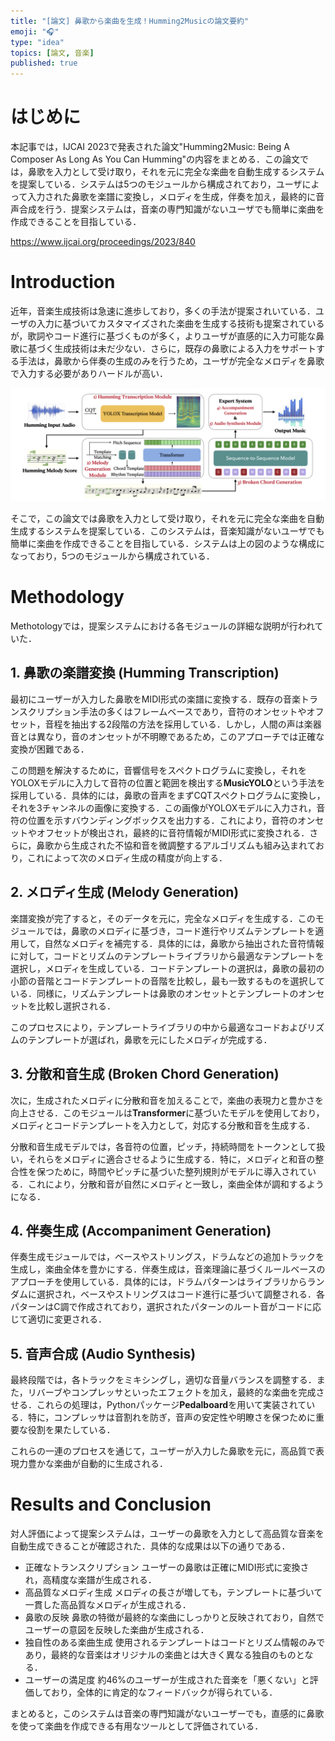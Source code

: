 ```yaml
---
title: "[論文] 鼻歌から楽曲を生成！Humming2Musicの論文要約"
emoji: "🎧"
type: "idea"
topics: [論文, 音楽]
published: true
---
```


# はじめに
本記事では，IJCAI 2023で発表された論文"Humming2Music: Being A Composer As Long As You Can Humming"の内容をまとめる．この論文では，鼻歌を入力として受け取り，それを元に完全な楽曲を自動生成するシステムを提案している．システムは5つのモジュールから構成されており，ユーザによって入力された鼻歌を楽譜に変換し，メロディを生成，伴奏を加え，最終的に音声合成を行う．提案システムは，音楽の専門知識がないユーザでも簡単に楽曲を作成できることを目指している．

https://www.ijcai.org/proceedings/2023/840

# Introduction
近年，音楽生成技術は急速に進歩しており，多くの手法が提案されいている．ユーザの入力に基づいてカスタマイズされた楽曲を生成する技術も提案されているが，歌詞やコード進行に基づくものが多く，よりユーザが直感的に入力可能な鼻歌に基づく生成技術は未だ少ない．さらに，既存の鼻歌による入力をサポートする手法は，鼻歌から伴奏の生成のみを行うため，ユーザが完全なメロディを鼻歌で入力する必要がありハードルが高い．

![全体構成](/images/20241001-humming2music/overview.png)

そこで，この論文では鼻歌を入力として受け取り，それを元に完全な楽曲を自動生成するシステムを提案している．このシステムは，音楽知識がないユーザでも簡単に楽曲を作成できることを目指している．システムは上の図のような構成になっており，5つのモジュールから構成されている．

# Methodology
Methotologyでは，提案システムにおける各モジュールの詳細な説明が行われていた．

## 1. 鼻歌の楽譜変換 (Humming Transcription)
最初にユーザーが入力した鼻歌をMIDI形式の楽譜に変換する．既存の音楽トランスクリプション手法の多くはフレームベースであり，音符のオンセットやオフセット，音程を抽出する2段階の方法を採用している．しかし，人間の声は楽器音とは異なり，音のオンセットが不明瞭であるため，このアプローチでは正確な変換が困難である．

この問題を解決するために，音響信号をスペクトログラムに変換し，それをYOLOXモデルに入力して音符の位置と範囲を検出する**MusicYOLO**という手法を採用している．具体的には，鼻歌の音声をまずCQTスペクトログラムに変換し，それを3チャンネルの画像に変換する．この画像がYOLOXモデルに入力され，音符の位置を示すバウンディングボックスを出力する．これにより，音符のオンセットやオフセットが検出され，最終的に音符情報がMIDI形式に変換される．さらに，鼻歌から生成された不協和音を微調整するアルゴリズムも組み込まれており，これによって次のメロディ生成の精度が向上する．

## 2. メロディ生成 (Melody Generation)
楽譜変換が完了すると，そのデータを元に，完全なメロディを生成する．このモジュールでは，鼻歌のメロディに基づき，コード進行やリズムテンプレートを適用して，自然なメロディを補完する．具体的には，鼻歌から抽出された音符情報に対して，コードとリズムのテンプレートライブラリから最適なテンプレートを選択し，メロディを生成している．コードテンプレートの選択は，鼻歌の最初の小節の音階とコードテンプレートの音階を比較し，最も一致するものを選択している．同様に，リズムテンプレートは鼻歌のオンセットとテンプレートのオンセットを比較し選択される．

このプロセスにより，テンプレートライブラリの中から最適なコードおよびリズムのテンプレートが選ばれ，鼻歌を元にしたメロディが完成する．

## 3. 分散和音生成 (Broken Chord Generation)
次に，生成されたメロディに分散和音を加えることで，楽曲の表現力と豊かさを向上させる．このモジュールは**Transformer**に基づいたモデルを使用しており，メロディとコードテンプレートを入力として，対応する分散和音を生成する．

分散和音生成モデルでは，各音符の位置，ピッチ，持続時間をトークンとして扱い，それらをメロディに適合させるように生成する．特に，メロディと和音の整合性を保つために，時間やピッチに基づいた整列規則がモデルに導入されている．これにより，分散和音が自然にメロディと一致し，楽曲全体が調和するようになる．

## 4. 伴奏生成 (Accompaniment Generation)
伴奏生成モジュールでは，ベースやストリングス，ドラムなどの追加トラックを生成し，楽曲全体を豊かにする．伴奏生成は，音楽理論に基づくルールベースのアプローチを使用している．具体的には，ドラムパターンはライブラリからランダムに選択され，ベースやストリングスはコード進行に基づいて調整される．各パターンはC調で作成されており，選択されたパターンのルート音がコードに応じて適切に変更される．

## 5. 音声合成 (Audio Synthesis)
最終段階では，各トラックをミキシングし，適切な音量バランスを調整する．また，リバーブやコンプレッサといったエフェクトを加え，最終的な楽曲を完成させる．これらの処理は，Pythonパッケージ**Pedalboard**を用いて実装されている．特に，コンプレッサは音割れを防ぎ，音声の安定性や明瞭さを保つために重要な役割を果たしている．

これらの一連のプロセスを通じて，ユーザーが入力した鼻歌を元に，高品質で表現力豊かな楽曲が自動的に生成される．

# Results and Conclusion
対人評価によって提案システムは，ユーザーの鼻歌を入力として高品質な音楽を自動生成できることが確認された．具体的な成果は以下の通りである．

- 正確なトランスクリプション
  ユーザーの鼻歌は正確にMIDI形式に変換され，高精度な楽譜が生成される．
- 高品質なメロディ生成
  メロディの長さが増しても，テンプレートに基づいて一貫した高品質なメロディが生成される．
- 鼻歌の反映
  鼻歌の特徴が最終的な楽曲にしっかりと反映されており，自然でユーザーの意図を反映した楽曲が生成される．
- 独自性のある楽曲生成
  使用されるテンプレートはコードとリズム情報のみであり，最終的な音楽はオリジナルの楽曲とは大きく異なる独自のものとなる．
- ユーザーの満足度
  約46%のユーザーが生成された音楽を「悪くない」と評価しており，全体的に肯定的なフィードバックが得られている．

まとめると，このシステムは音楽の専門知識がないユーザーでも，直感的に鼻歌を使って楽曲を作成できる有用なツールとして評価されている．